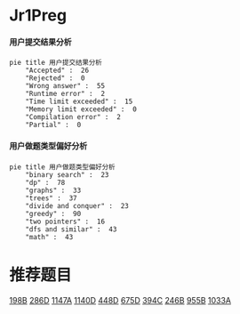 # Jr1Preg

<!-- tabs:start -->



#### **用户提交结果分析**

```mermaid
pie title 用户提交结果分析
    "Accepted" :  26
    "Rejected" :  0
    "Wrong answer" :  55
    "Runtime error" :  2
    "Time limit exceeded" :  15
    "Memory limit exceeded" :  0
    "Compilation error" :  2
    "Partial" :  0
```

#### **用户做题类型偏好分析**

```mermaid
pie title 用户做题类型偏好分析
    "binary search" :  23
    "dp" :  78
    "graphs" :  33
    "trees" :  37
    "divide and conquer" :  23
    "greedy" :  90
    "two pointers" :  16
    "dfs and similar" :  43
    "math" :  43
```



<!-- tabs:end -->
# 推荐题目
[198B](https://codeforces.com/contest/198/problem/B)
[286D](https://codeforces.com/contest/286/problem/D)
[1147A](https://codeforces.com/contest/1147/problem/A)
[1140D](https://codeforces.com/contest/1140/problem/D)
[448D](https://codeforces.com/contest/448/problem/D)
[675D](https://codeforces.com/contest/675/problem/D)
[394C](https://codeforces.com/contest/394/problem/C)
[246B](https://codeforces.com/contest/246/problem/B)
[955B](https://codeforces.com/contest/955/problem/B)
[1033A](https://codeforces.com/contest/1033/problem/A)
